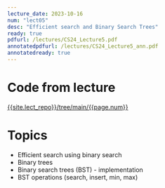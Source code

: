 ```yaml
---
lecture_date: 2023-10-16
num: "lect05"
desc: "Efficient search and Binary Search Trees"
ready: true
pdfurl: /lectures/CS24_Lecture5.pdf
annotatedpdfurl: /lectures/CS24_Lecture5_ann.pdf
annotatedready: true
---
```


# Code from lecture
[{{site.lect_repo}}/tree/main/{{page.num}}]({{site.lect_repo}}/tree/main/{{page.num}})

# Topics
* Efficient search using binary search
* Binary trees
* Binary search trees (BST) - implementation
* BST operations (search, insert, min, max)

